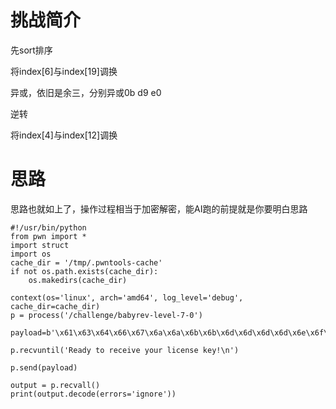 # 挑战简介
先sort排序

将index[6]与index[19]调换

异或，依旧是余三，分别异或0b d9 e0  

逆转

将index[4]与index[12]调换

# 思路
思路也就如上了，操作过程相当于加密解密，能AI跑的前提就是你要明白思路  

```
#!/usr/bin/python
from pwn import *
import struct
import os
cache_dir = '/tmp/.pwntools-cache'
if not os.path.exists(cache_dir):
    os.makedirs(cache_dir)

context(os='linux', arch='amd64', log_level='debug', cache_dir=cache_dir)
p = process('/challenge/babyrev-level-7-0')

payload=b'\x61\x63\x64\x66\x67\x6a\x6a\x6b\x6b\x6d\x6d\x6d\x6d\x6e\x6f\x70\x70\x70\x71\x72\x74\x75\x75\x78\x78'

p.recvuntil('Ready to receive your license key!\n')

p.send(payload)

output = p.recvall()
print(output.decode(errors='ignore'))

```
